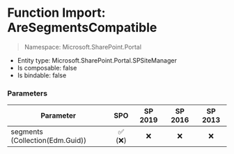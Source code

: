 # Function Import: AreSegmentsCompatible

> Namespace: Microsoft.SharePoint.Portal

- Entity type: Microsoft.SharePoint.Portal.SPSiteManager
- Is composable: false
- Is bindable: false

### Parameters

Parameter | SPO | SP 2019 | SP 2016 | SP 2013
----------|:---:|:-------:|:-------:|:-------:
segments (Collection(Edm.Guid)) | ✅ (❌) | ❌ | ❌ | ❌